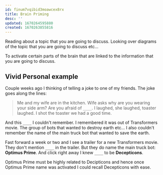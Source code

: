 ```yaml
---
id: finum7vqibid3moawcex8rx
title: Brain Priming
desc: ''
updated: 1670264595880
created: 1670263855816
---
```


Reading about a topic that you are going to discuss. Looking over diagrams of the topic that you are going to discuss etc... 

To activate certain parts of the brain that are linked to the information that you are going to discuss.

## Vivid Personal example 
Couple weeks ago I thinking of telling a joke to one of my friends. The joke goes along the lines:

> Me and my wife are in the kitchen. Wife asks why are you wearing your side arm? Are you afraid of `____`. I laughed, she laughed, toaster laughed. I shot the toaster we had a good time. 

And this `____` I couldn't remember. I remembered it was out of Transformers movie. The group of bots that wanted to destroy earth etc... I also couldn't remember the name of the main truck bot that wanted to save the earth. 

Fast forward a week or two and I see a trailer for a new Transformers movie. They don't mention `____` in the trailer. But they do name the main truck bot: **Optimus Prime**. And click right away I knew `____` to be **Decepticons**. 

Optimus Prime must be highly related to Decipticons and hence once Optimus Prime name was activated I could recall Decepticons with ease. 

